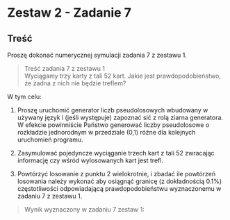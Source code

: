 
# Zestaw 2 - Zadanie 7

## Treść

Proszę dokonać numerycznej symulacji zadania 7 z zestawu 1.

> Treść zadania 7 z zestawu 1  
Wyciągamy trzy karty z tali 52 kart. Jakie jest prawdopodobieństwo, że żadna z
nich nie będzie treflem?

W tym celu:

1. Proszę uruchomić generator liczb pseudolosowych wbudowany w używany język
i (jeśli występuje) zapoznać sić z rolą ziarna generatora. W efekcie powinniście
Państwo generować liczby pseudolosowe o rozkładzie jednorodnym w przedziale (0,1)
różne dla kolejnych uruchomień programu.

2. Zasymulować pojedyncze wyciąganie trzech kart z tali 52 zwracając informację
czy wśród wylosowanych kart jest trefl.

3. Powtórzyć losowanie z punktu 2 wielokrotnie, i zbadać ile powtórzeń losowania
należy wykonać aby osiągnąć granicę (z dokładnością 0.1%) częstotliwości odpowiadającą prawdopodobieństwu wyznaczonemu w zadaniu 7 z zestawu 1.

> Wynik wyznaczony w zadaniu 7 zestaw 1:
